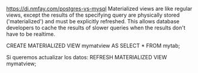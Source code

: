 https://di.nmfay.com/postgres-vs-mysql
Materialized views are like regular views, except the results of the specifying query are physically stored ('materialized') and must be explicitly refreshed. This allows database developers to cache the results of slower queries when the results don't have to be realtime.

CREATE MATERIALIZED VIEW mymatview AS SELECT * FROM mytab;

Si queremos actualizar los datos:
REFRESH MATERIALIZED VIEW mymatview;
